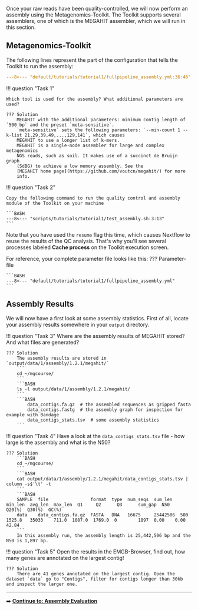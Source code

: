 Once your raw reads have been quality-controlled, we will now perform an assembly using the Metagenomics-Toolkit.
The Toolkit supports several assemblers, one of which is the MEGAHIT assembler, which we will run in this section.

## Metagenomics-Toolkit  

The following lines represent the part of the configuration that tells the Toolkit to run the assembly:

```YAML linenums="1" title="Assembly Configuration File Snippet 1"
---8<--- "default/tutorials/tutorial1/fullpipeline_assembly.yml:36:46"
```
!!! question "Task 1"

    Which tool is used for the assembly? What additional parameters are used?

    ??? Solution 
        MEGAHIT with the additional parameters: minimum contig length of `500 bp` and the preset `meta-sensitive`.
        `meta-sensitive` sets the following parameters: `--min-count 1 --k-list 21,29,39,49,...,129,141`, which causes 
        MEGAHIT to use a longer list of k-mers.
        MEGAHIT is a single-node assembler for large and complex metagenomics
        NGS reads, such as soil. It makes use of a succinct de Bruijn graph
        (SdBG) to achieve a low memory assembly. See the
        [MEGAHIT home page](https://github.com/voutcn/megahit/) for more
        info.

    

!!! question "Task 2"

    Copy the following command to run the quality control and assembly module of the Toolkit on your machine
    
    ```BASH
    ---8<--- "scripts/tutorials/tutorial1/test_assembly.sh:3:13"
    ```

Note that you have used the `resume` flag this time, which causes Nextflow to reuse the results of the QC analysis. 
That's why you'll see several processes labeled **Cache process** on the Toolkit execution screen.

For reference, your complete parameter file looks like this:
??? Parameter-file

    ```BASH
    ---8<--- "default/tutorials/tutorial1/fullpipeline_assembly.yml"
    ```    

## Assembly Results

We will now have a first look at some assembly statistics. First of all, locate your assembly results somewhere in your `output` directory.

!!! question "Task 3"
    Where are the assembly results of MEGAHIT stored? And what files are generated?
    
    ??? Solution 
        The assembly results are stored in `output/data/1/assembly/1.2.1/megahit/`
        ```
        cd ~/mgcourse/
        ```
        ```BASH
        ls -l output/data/1/assembly/1.2.1/megahit/
        ```
        ```BASH
            data_contigs.fa.gz  # the assembled sequences as gzipped fasta
            data_contigs.fastg  # the assembly graph for inspection for example with Bandage
            data_contigs_stats.tsv  # some assembly statistics
        ```
!!! question "Task 4"
    Have a look at the `data_contigs_stats.tsv` file - how large is the assembly and what is the N50?
    
    ??? Solution
        ```BASH
        cd ~/mgcourse/
        ```
        ```BASH
        cat output/data/1/assembly/1.2.1/megahit/data_contigs_stats.tsv | column -s$'\t' -t
        ```
        ```BASH
        SAMPLE  file                format  type  num_seqs  sum_len   min_len  avg_len  max_len  Q1     Q2      Q3      sum_gap  N50   Q20(%)  Q30(%)  GC(%)
        data    data_contigs.fa.gz  FASTA   DNA   16675     25442506  500      1525.8   35033    711.0  1087.0  1769.0  0        1897  0.00    0.00    42.84
        ```
        In this assembly run, the assembly length is 25,442,506 bp and the N50 is 1,897 bp. 
 

!!! question "Task 5"
    Open the results in the EMGB-Browser, find out, how many genes are annotated on the largest contig!
    
    ??? Solution
        There are 41 genes annotated on the largest contig. Open the dataset `data` go to "Contigs", filter for contigs longer than 30kb and inspect the larger one.

---

➡️ [**Continue to: Assembly Evaluation**](./assembly_evaluation.md) 
    
